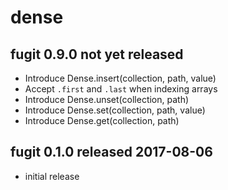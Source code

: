 
# dense


## fugit 0.9.0  not yet released

* Introduce Dense.insert(collection, path, value)
* Accept `.first` and `.last` when indexing arrays
* Introduce Dense.unset(collection, path)
* Introduce Dense.set(collection, path, value)
* Introduce Dense.get(collection, path)


## fugit 0.1.0  released 2017-08-06

* initial release

